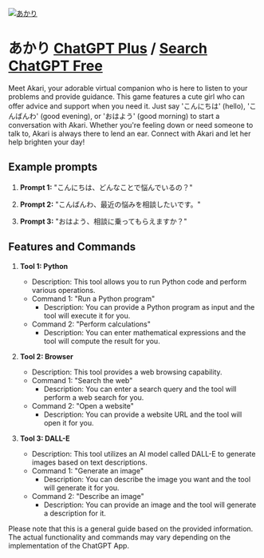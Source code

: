 
[![あかり](https://files.oaiusercontent.com/file-yOREiEu3l4Mqd3rD9rCnzssi?se=2123-10-17T14%3A21%3A00Z&sp=r&sv=2021-08-06&sr=b&rscc=max-age%3D31536000%2C%20immutable&rscd=attachment%3B%20filename%3D03c4cc37-5168-4c21-aaaa-a6ceec0ca7b8.png&sig=QZooESRYHiX9pSUN1USG9xpcUaTEVQX6yTFWwBdNXt4%3D)](https://chat.openai.com/g/g-2vKDL3jIe-akari)

# あかり [ChatGPT Plus](https://chat.openai.com/g/g-2vKDL3jIe-akari) / [Search ChatGPT Free](https://gptcall.net/index.html#/?search=%E3%81%82%E3%81%8B%E3%82%8A)

Meet Akari, your adorable virtual companion who is here to listen to your problems and provide guidance. This game features a cute girl who can offer advice and support when you need it. Just say 'こんにちは' (hello), 'こんばんわ' (good evening), or 'おはよう' (good morning) to start a conversation with Akari. Whether you're feeling down or need someone to talk to, Akari is always there to lend an ear. Connect with Akari and let her help brighten your day!

## Example prompts

1. **Prompt 1:** "こんにちは、どんなことで悩んでいるの？"

2. **Prompt 2:** "こんばんわ、最近の悩みを相談したいです。"

3. **Prompt 3:** "おはよう、相談に乗ってもらえますか？"

## Features and Commands

1. **Tool 1: Python**
    - Description: This tool allows you to run Python code and perform various operations.
    - Command 1: "Run a Python program"
        - Description: You can provide a Python program as input and the tool will execute it for you.
    - Command 2: "Perform calculations"
        - Description: You can enter mathematical expressions and the tool will compute the result for you.

2. **Tool 2: Browser**
    - Description: This tool provides a web browsing capability.
    - Command 1: "Search the web"
        - Description: You can enter a search query and the tool will perform a web search for you.
    - Command 2: "Open a website"
        - Description: You can provide a website URL and the tool will open it for you.

3. **Tool 3: DALL-E**
    - Description: This tool utilizes an AI model called DALL-E to generate images based on text descriptions.
    - Command 1: "Generate an image"
        - Description: You can describe the image you want and the tool will generate it for you.
    - Command 2: "Describe an image"
        - Description: You can provide an image and the tool will generate a description for it.

Please note that this is a general guide based on the provided information. The actual functionality and commands may vary depending on the implementation of the ChatGPT App.


